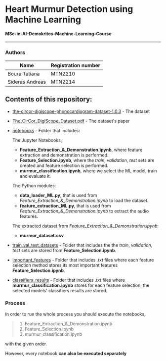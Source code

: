 # Heart Murmur Detection using Machine Learning
#### MSc-in-AI-Demokritos-Machine-Learning-Course  
------------------------------------------------
### Authors
| Name | Registration number |
| ------ | ------ |
| Boura Tatiana | MTN2210 |
| Sideras Andreas | MTN2214 |


## Contents of this repository: 
- [the-circor-digiscope-phonocardiogram-dataset-1.0.3] - The dataset
- [The_CirCor_DigiScope_Dataset.pdf] - The dataset's paper
- [notebooks] - Folder that includes: 

    The Jupyter Notebooks,
    * **Feature_Extraction_&_Demonstration.ipynb**, where feature extraction and demonstration is performed.
    * **Feature_Selection.ipynb**, where the *train*, *validation*, *test* sets are created and feature selection is performed.
    * **murmur_classification.ipynb**, where we select the ML model, train and evaluate it.
    
    The Python modules:
    * **data_loader_ML.py**, that is used from *Feature_Extraction_&_Demonstration.ipynb* to load the dataset.
    * **feature_extraction_ML.py**, that is used from *Feature_Extraction_&_Demonstration.ipynb* to extract the audio features.

    The extracted dataset from *Feature_Extraction_&_Demonstration.ipynb*:
    * **murmor_dataset.csv**


- [train_val_test_datasets] - Folder that includes the the *train*, *validation*, *test* sets are stored from **Feature_Selection.ipynb**.

- [important_features] - Folder that includes *.txt* files where each feature selection method stores its most important features **Feature_Selection.ipynb**.

- [classifiers_results] - Folder that includes *.txt* files where **murmur_classification.ipynb** stores for each feature selection, the selected models' classifiers results are stored.

### Process
In order to run the whole process you should execute the notebooks,
>    1. Feature_Extraction_&_Demonstration.ipynb
>    2. Feature_Selection.ipynb
>    3. murmur_classification.ipynb

with the given order. 
    
However, every notebook **can also be executed separately**






[//]: # (These are reference links used in the body of this note and get stripped out when the markdown processor does its job. There is no need to format nicely because it shouldn't be seen. Thanks SO - http://stackoverflow.com/questions/4823468/store-comments-in-markdown-syntax)

[The_CirCor_DigiScope_Dataset.pdf]: <https://github.com/asideras/MSc-in-AI-Demokritos-Machine-Learning-Course/blob/master/The_CirCor_DigiScope_Dataset.pdf>
[the-circor-digiscope-phonocardiogram-dataset-1.0.3]: <https://github.com/asideras/MSc-in-AI-Demokritos-Machine-Learning-Course/tree/master/the-circor-digiscope-phonocardiogram-dataset-1.0.3>
[notebooks]:
<https://github.com/asideras/MSc-in-AI-Demokritos-Machine-Learning-Course/tree/master/notebooks>
[train_val_test_datasets]:
<https://github.com/asideras/MSc-in-AI-Demokritos-Machine-Learning-Course/tree/master/train_val_test_datasets>
[important_features]:
<https://github.com/asideras/MSc-in-AI-Demokritos-Machine-Learning-Course/tree/master/important_features>
[classifiers_results]:
<https://github.com/asideras/MSc-in-AI-Demokritos-Machine-Learning-Course/tree/master/classifiers_results>
   
